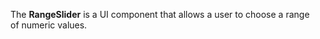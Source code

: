 The **RangeSlider** is&nbsp;a&nbsp;UI component that allows a&nbsp;user to&nbsp;choose a&nbsp;range of&nbsp;numeric values.